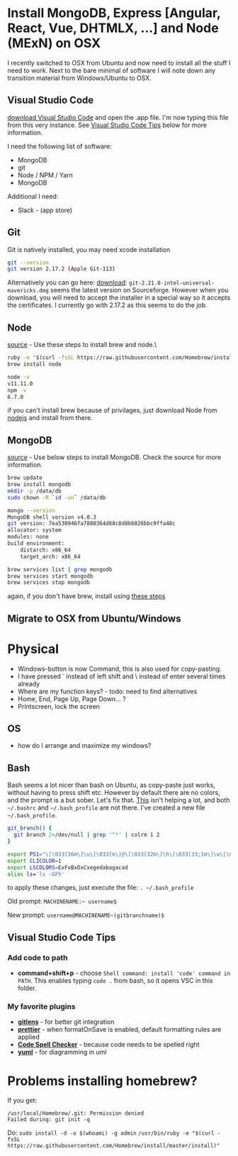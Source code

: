 # Install MongoDB, Express [Angular, React, Vue, DHTMLX, ...] and Node (MExN) on OSX

I recently switched to OSX from Ubuntu and now need to install all the stuff I need to work. Next to the bare minimal of software I will note down any transition material from Windows/Ubuntu to OSX.

## Visual Studio Code

[download Visual Studio Code](https://code.visualstudio.com/docs/?dv=osx) and open the .app file. I'm now typing this file from this very instance. See [Visual Studio Code Tips](#visual-studio-code-tips) below for more information.

I need the following list of software:

- MongoDB
- git
- Node / NPM / Yarn
- MongoDB

Additional I need:

- Slack - (app store)

## Git

Git is natively installed, you may need xcode installation

```bash
git --version
git version 2.17.2 (Apple Git-113)
```

Alternatively you can go here:
[download](https://nl.atlassian.com/git/tutorials/install-git): `git-2.21.0-intel-universal-mavericks.dmg` seems the latest version on Sourceforge. However when you download, you will need to accept the installer in a special way so it accepts the certificates. I currently go with 2.17.2 as this seems to do the job.

## Node

[source](https://blog.teamtreehouse.com/install-node-js-npm-mac) - Use these steps to install brew and node.\

```bash
ruby -e "$(curl -fsSL https://raw.githubusercontent.com/Homebrew/install/master/install)"
brew install node

node -v
v11.11.0
npm -v
6.7.0
```

if you can't install brew because of privilages, just download Node from [nodejs](https://nodejs.org/en/download/) and install from there.

## MongoDB

[source](https://treehouse.github.io/installation-guides/mac/mongo-mac.html) - Use below steps to install MongoDB. Check the source for more information.

```bash
brew update
brew install mongodb
mkdir -p /data/db
sudo chown -R `id -un` /data/db

mongo --version
MongoDB shell version v4.0.3
git version: 7ea530946fa7880364d88c8d8b6026bbc9ffa48c
allocator: system
modules: none
build environment:
    distarch: x86_64
    target_arch: x86_64

brew services list | grep mongodb
brew services start mongodb
brew services stop mongodb
```

again, if you don't have brew, install using [these steps](https://medium.com/@saurabhkumar_4718/install-mongodb-without-homebrew-on-mac-os-2a98b68ab09c)

## Migrate to OSX from Ubuntu/Windows

# Physical

- Windows-button is now Command, this is also used for copy-pasting.
- I have pressed ` instead of left shift and \ instead of enter several times already
- Where are my function keys? - todo: need to find alternatives
- Home, End, Page Up, Page Down... ?
- Printscreen, lock the screen

## OS

- how do I arrange and maximize my windows?

## Bash

Bash seems a lot nicer than bash on Ubuntu, as copy-paste just works, without having to press shift etc. However by default there are no colors, and the prompt is a but sober. Let's fix that. [This](https://scriptingosx.com/2017/04/about-bash_profile-and-bashrc-on-macos/) isn't helping a lot, and both `~/.bashrc` and `~/.bash_profile` are not there. I've created a new file `~/.bash_profile`.

```bash
git_branch() {
  git branch 2>/dev/null | grep '^*' | colrm 1 2
}

export PS1="\[\033[36m\]\u\[\033[m\]@\[\033[32m\]\h\[\033[33;1m\]\w\[\033[m\](\[\033[33m\]\$(git_branch)\[\033[00m\])\$ "
export CLICOLOR=1
export LSCOLORS=ExFxBxDxCxegedabagacad
alias ls='ls -GFh'
```

to apply these changes, just execute the file: `. ~/.bash_profile`

Old prompt:
`MACHINENAME:~ username$`

New prompt:
`username@MACHINENAME~(gitbranchname)$`

## Visual Studio Code Tips

### Add code to path

- **command+shift+p** - choose `Shell command: install 'code' command in PATH`. This enables typing `code .` from bash, so it opens VSC in this folder.

### My favorite plugins

- **[gitlens](https://marketplace.visualstudio.com/items?itemName=eamodio.gitlens)** - for better git integration
- **[prettier](https://marketplace.visualstudio.com/items?itemName=esbenp.prettier-vscode)** - when formatOnSave is enabled, default formatting rules are applied
- **[Code Spell Checker](https://marketplace.visualstudio.com/items?itemName=streetsidesoftware.code-spell-checker)** - because code needs to be spelled right
- **[yuml](https://marketplace.visualstudio.com/items?itemName=JaimeOlivares.yuml)** - for diagramming in uml

# Problems installing homebrew?
If you get:
```
/usr/local/Homebrew/.git: Permission denied
Failed during: git init -q
```
Do:
`sudo install -d -o $(whoami) -g admin`
`/usr/bin/ruby -e "$(curl -fsSL https://raw.githubusercontent.com/Homebrew/install/master/install)"`
